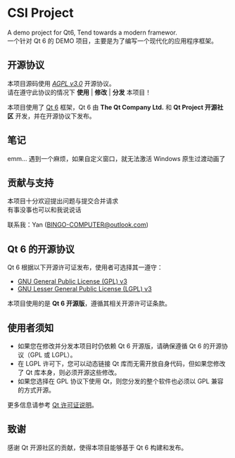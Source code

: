 # CSI Project
A demo project for Qt6, Tend towards a modern framewor.<br>
一个针对 Qt 6 的 DEMO 项目，主要是为了编写一个现代化的应用程序框架。

## 开源协议
本项目源码使用 [*AGPL v3.0*](./LICENSE) 开源协议。<br>
请在遵守此协议的情况下 **使用** | **修改** | **分发** 本项目！

本项目使用了 [Qt 6](https://www.qt.io/) 框架，Qt 6 由 **The Qt Company Ltd.** 和 **Qt Project 开源社区** 开发，并在开源协议下发布。

## 笔记
emm... 遇到一个麻烦，如果自定义窗口，就无法激活 Windows 原生过渡动画了

## 贡献与支持
本项目十分欢迎提出问题与提交合并请求<br>
有事没事也可以和我说说话

联系我：Yan (BINGO-COMPUTER@outlook.com)

## Qt 6 的开源协议

Qt 6 根据以下开源许可证发布，使用者可选择其一遵守：

- [GNU General Public License (GPL) v3](https://www.gnu.org/licenses/gpl-3.0.html)
- [GNU Lesser General Public License (LGPL) v3](https://www.gnu.org/licenses/lgpl-3.0.html)

本项目使用的是 **Qt 6 开源版**，遵循其相关开源许可证条款。

## 使用者须知

- 如果您在修改并分发本项目时仍依赖 Qt 6 开源版，请确保遵循 Qt 6 的开源协议（GPL 或 LGPL）。  
- 在 LGPL 许可下，您可以动态链接 Qt 库而无需开放自身代码，但如果您修改了 Qt 库本身，则必须开源这些修改。  
- 如果您选择在 GPL 协议下使用 Qt，则您分发的整个软件也必须以 GPL 兼容的方式开源。  

更多信息请参考 [Qt 许可证说明](hhttps://www.qt.io/qt-licensing)。

## 致谢

感谢 Qt 开源社区的贡献，使得本项目能够基于 Qt 6 构建和发布。
